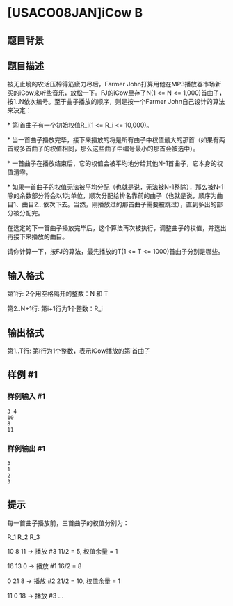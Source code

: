 # [USACO08JAN]iCow B

## 题目背景



## 题目描述

被无止境的农活压榨得筋疲力尽后，Farmer John打算用他在MP3播放器市场新买的iCow来听些音乐，放松一下。FJ的iCow里存了N(1 <= N <= 1,000)首曲子，按1..N依次编号。至于曲子播放的顺序，则是按一个Farmer John自己设计的算法来决定：

\* 第i首曲子有一个初始权值R\_i(1 <= R\_i <= 10,000)。

\* 当一首曲子播放完毕，接下来播放的将是所有曲子中权值最大的那首（如果有两首或多首曲子的权值相同，那么这些曲子中编号最小的那首会被选中）。

\* 一首曲子在播放结束后，它的权值会被平均地分给其他N-1首曲子，它本身的权值清零。

\* 如果一首曲子的权值无法被平均分配（也就是说，无法被N-1整除），那么被N-1除的余数部分将会以1为单位，顺次分配给排名靠前的曲子（也就是说，顺序为曲目1、曲目2...依次下去。当然，刚播放过的那首曲子需要被跳过），直到多出的部分被分配完。

在选定的下一首曲子播放完毕后，这个算法再次被执行，调整曲子的权值，并选出再接下来播放的曲目。

请你计算一下，按FJ的算法，最先播放的T(1 <= T <= 1000)首曲子分别是哪些。


## 输入格式

第1行: 2个用空格隔开的整数：N 和 T

第2..N+1行: 第i+1行为1个整数：R\_i


## 输出格式

第1..T行: 第i行为1个整数，表示iCow播放的第i首曲子


## 样例 #1

### 样例输入 #1
```
3 4
10
8
11
```

### 样例输出 #1

```
3
1
2
3
```

## 提示

每一首曲子播放前，三首曲子的权值分别为：

R\_1  R\_2  R\_3

10    8   11  -> 播放 #3  11/2 = 5, 权值余量 = 1

16   13    0  -> 播放 #1  16/2 = 8

0   21    8  -> 播放 #2  21/2 = 10, 权值余量 = 1

11    0   18  -> 播放 #3  ...

